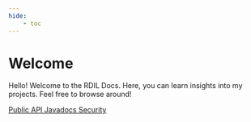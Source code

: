 ```yaml
---
hide:
    - toc
---
```


# Welcome

Hello! Welcome to the RDIL Docs. Here, you can learn insights into my projects. Feel free to browse around!

<a href="/api" title="Public API" class="md-button md-button--primary">
    Public API
</a>
<a href="/javadocs" title="Javadocs" class="md-button md-button--primary">
    Javadocs
</a>
<a href="/SECURITY" title="Security" class="md-button md-button--primary">
    Security
</a>

